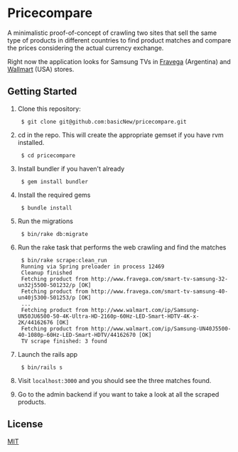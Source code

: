 # Pricecompare
A minimalistic proof-of-concept of crawling two sites that sell the same type of products in different countries to find product matches and compare the prices considering the actual currency exchange.

Right now the application looks for Samsung TVs in [Fravega](http://www.fravega.com) (Argentina) and [Wallmart](http://www.walmart.com) (USA) stores.

## Getting Started

1. Clone this repository:

        $ git clone git@github.com:basicNew/pricecompare.git

2. cd in the repo. This will create the appropriate gemset if you have rvm installed.

        $ cd pricecompare

3. Install bundler if you haven't already

        $ gem install bundler

4. Install the required gems

        $ bundle install

5. Run the migrations

        $ bin/rake db:migrate

6. Run the rake task that performs the web crawling and find the matches

        $ bin/rake scrape:clean_run
        Running via Spring preloader in process 12469
        Cleanup finished
        Fetching product from http://www.fravega.com/smart-tv-samsung-32-un32j5500-501232/p [OK]
        Fetching product from http://www.fravega.com/smart-tv-samsung-40-un40j5300-501253/p [OK]
        ...
        Fetching product from http://www.walmart.com/ip/Samsung-UN50JU6500-50-4K-Ultra-HD-2160p-60Hz-LED-Smart-HDTV-4K-x-2K/44162676 [OK]
        Fetching product from http://www.walmart.com/ip/Samsung-UN40J5500-40-1080p-60Hz-LED-Smart-HDTV/44162670 [OK]
        TV scrape finished: 3 found

7. Launch the rails app

        $ bin/rails s

8. Visit `localhost:3000` and you should see the three matches found.

9. Go to the admin backend if you want to take a look at all the scraped products.

## License

[MIT](http://www.opensource.org/licenses/MIT)


